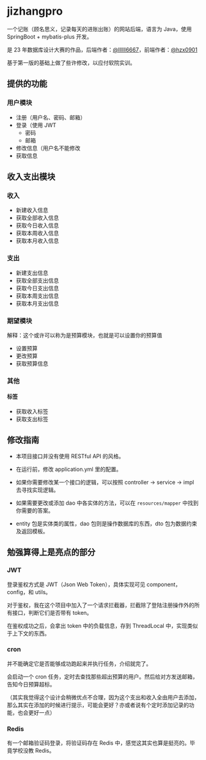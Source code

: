 # jizhangpro

一个记账（顾名思义，记录每天的进账出账）的网站后端，语言为 Java，使用 SpringBoot + mybatis-plus 开发。

是 23 年数据库设计大赛的作品，后端作者：[@llllll6667](https://github.com/llllll6667)，前端作者：[@hzx0901](https://github.com/hzx0901)

基于第一版的基础上做了些许修改，以应付软院实训。

## 提供的功能

### 用户模块

- 注册（用户名、密码、邮箱）
- 登录（使用 JWT
  - 密码
  - 邮箱
- 修改信息（用户名不能修改
- 获取信息

## 收入支出模块

### 收入

- 新建收入信息
- 获取全部收入信息
- 获取今日收入信息
- 获取本周收入信息
- 获取本月收入信息

### 支出

- 新建支出信息
- 获取全部支出信息
- 获取今日支出信息
- 获取本周支出信息
- 获取本月支出信息

### 期望模块

解释：这个或许可以称为是预算模块，也就是可以设置你的预算值

- 设置预算
- 更改预算
- 获取预算信息

### 其他

#### 标签

- 获取收入标签
- 获取支出标签

## 修改指南

- 本项目接口并没有使用 RESTful API 的风格。
- 在运行前，修改 application.yml 里的配置。

- 如果你需要修改某一个接口的逻辑，可以按照 controller -> service -> impl 去寻找实现逻辑。
- 如果需要更改或添加 dao 中各实体的方法，可以在 `resources/mapper` 中找到你需要的答案。

- entity 包是实体类的属性，dao 包则是操作数据库的东西，dto 包为数据约束及返回模板。

## 勉强算得上是亮点的部分

### JWT

登录鉴权方式是 JWT（Json Web Token），具体实现可见 component，config，和 utils。

对于鉴权，我在这个项目中加入了一个请求拦截器，拦截除了登陆注册操作外的所有接口，判断它们是否带有 token。

在鉴权成功之后，会拿出 token 中的负载信息，存到 ThreadLocal 中，实现类似于上下文的东西。

### cron

并不能确定它是否能够成功跑起来并执行任务，介绍就完了。

会启动一个 cron 任务，定时去查找那些超出预算的用户。然后给对方发送邮箱，告知今日预算超标。

（其实我觉得这个设计会稍微优点不合理，因为这个支出和收入全由用户去添加，那么其实在添加的时候进行提示，可能会更好？亦或者说有个定时添加记录的功能，也会更好一点）

### Redis

有一个邮箱验证码登录，将验证码存在 Redis 中，感觉这其实也算是挺亮的。毕竟学校没教 Redis。

